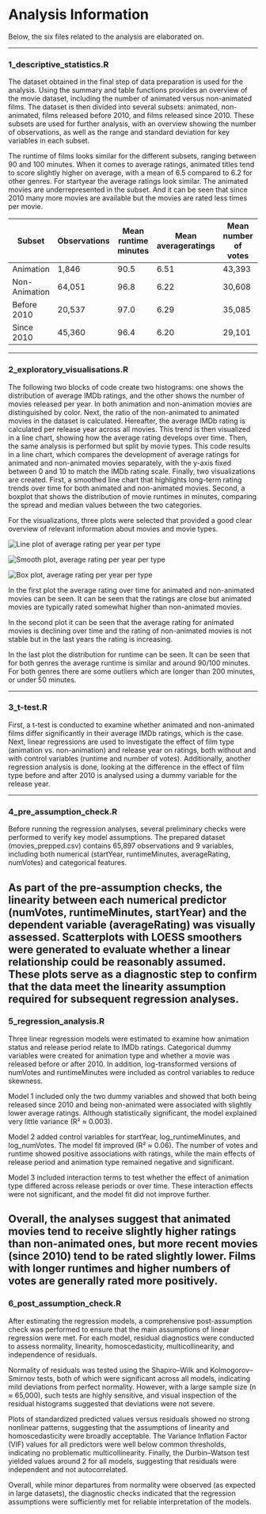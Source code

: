 # **Analysis Information**

Below, the six files related to the analysis are elaborated on.

---

### **1_descriptive_statistics.R**

The dataset obtained in the final step of data preparation is used for the analysis. 
Using the summary and table functions provides an overview of the movie dataset, 
including the number of animated versus non-animated films. The dataset is then 
divided into several subsets: animated, non-animated, films released before 2010, 
and films released since 2010. These subsets are used for further analysis, with 
an overview showing the number of observations, as well as the range and standard 
deviation for key variables in each subset.



The runtime of films looks similar for the different subsets, ranging between 90 and 100 minutes. 
When it comes to average ratings, animated titles tend to score slightly higher on average, with 
a mean of 6.5 compared to 6.2 for other genres. For startyear the average ratings look similar. 
The animated movies are underrepresented in the subset. And it can be seen that since 2010 many 
more movies are available but the movies are rated less times per movie.

| Subset | Observations | Mean runtime minutes | Mean averageratings | Mean number of votes | SD averageratings |
|------------|------------|------------|------------|------------|------------|
| Animation | 1,846 | 90.5 | 6.51 | 43,393 | 1.08 |
| Non-Animation | 64,051 | 96.8 | 6.22 | 30,608 | 1.17 |
| Before 2010 | 20,537 | 97.0 | 6.29 | 35,085 | 1.14 |
| Since 2010 | 45,360 | 96.4 | 6.20 | 29,101 | 1.18 |



---

### **2_exploratory_visualisations.R**

The following two blocks of code create two histograms: one shows the distribution 
of average IMDb ratings, and the other shows the number of movies released per year. 
In both animation and non-animation movies are distinguished by color. Next, the ratio 
of the non-animated to animated movies in the dataset is calculated. Hereafter, 
the average IMDb rating is calculated per release year across all movies. This 
trend is then visualized in a line chart, showing how the average rating develops 
over time. Then, the same analysis is performed but split by movie types. This 
code results in a line chart, which compares the development of average ratings 
for animated and non-animated movies separately, with the y-axis fixed between 0 
and 10 to match the IMDb rating scale. Finally, two visualizations are created. 
First, a smoothed line chart that highlights long-term rating trends over time 
for both animated and non-animated movies. Second, a boxplot that shows the distribution 
of movie runtimes in minutes, comparing the spread and median values between the two categories.


For the visualizations, three plots were selected that provided a good clear overview of relevant 
information about movies and movie types.

![Line plot of average rating per year per type](../../gen/output/line_avg_rating_by_type.png)


![Smooth plot, average rating per year per type](../../gen/output/smooth_avg_rating_by_type.png)


![Box plot, average rating per year per type](../../gen/output/boxplot_runtime.png)


In the first plot the average rating over time for animated and non-animated movies can be seen. 
It can be seen that the ratings are close but animated movies are typically rated somewhat higher 
than non-animated movies.

In the second plot it can be seen that the average rating for animated movies is declining over 
time and the rating of non-animated movies is not stable but in the last years the rating is increasing. 

In the last plot the distribution for runtime can be seen. It can be seen that for both genres 
the average runtime is similar and around 90/100 minutes. For both genres there are some outliers 
which are longer than 200 minutes, or under 50 minutes.



---

### **3_t-test.R**

First, a t-test is conducted to examine whether animated and non-animated films 
differ significantly in their average IMDb ratings, which is the case. Next, 
linear regressions are used to investigate the effect of film type (animation vs. non-animation) 
and release year on ratings, both without and with control variables (runtime and number of votes). 
Additionally, another regression analysis is done, looking at the difference in 
the effect of film type before and after 2010 is analysed using a dummy variable 
for the release year.

---

### **4_pre_assumption_check.R**

Before running the regression analyses, several preliminary checks were performed to verify key model assumptions.
The prepared dataset (movies_prepped.csv) contains 65,897 observations and 9 variables, including both numerical
(startYear, runtimeMinutes, averageRating, numVotes) and categorical features.

As part of the pre-assumption checks, the linearity between each numerical predictor (numVotes, runtimeMinutes, startYear)
and the dependent variable (averageRating) was visually assessed. Scatterplots with LOESS smoothers were generated to evaluate
whether a linear relationship could be reasonably assumed. These plots serve as a diagnostic step to confirm that the data
meet the linearity assumption required for subsequent regression analyses.
---

### **5_regression_analysis.R**
Three linear regression models were estimated to examine how animation status and release period relate to IMDb ratings.
Categorical dummy variables were created for animation type and whether a movie was released before or after 2010.
In addition, log-transformed versions of numVotes and runtimeMinutes were included as control variables to reduce skewness.

Model 1 included only the two dummy variables and showed that both being released since 2010 and being non-animated
were associated with slightly lower average ratings. Although statistically significant, the model explained very little variance (R² ≈ 0.003).

Model 2 added control variables for startYear, log_runtimeMinutes, and log_numVotes. The model fit improved
(R² ≈ 0.06). The number of votes and runtime showed positive associations with ratings, while the main effects of release
period and animation type remained negative and significant.

Model 3 included interaction terms to test whether the effect of animation type differed across release periods or
over time. These interaction effects were not significant, and the model fit did not improve further.

Overall, the analyses suggest that animated movies tend to receive slightly higher ratings than non-animated ones,
but more recent movies (since 2010) tend to be rated slightly lower. Films with longer runtimes and higher numbers
of votes are generally rated more positively.
---

### **6_post_assumption_check.R**

After estimating the regression models, a comprehensive post-assumption check was performed to ensure that the main assumptions of linear regression were met.
For each model, residual diagnostics were conducted to assess normality, linearity, homoscedasticity, multicollinearity, and independence of residuals.

Normality of residuals was tested using the Shapiro–Wilk and Kolmogorov–Smirnov tests, both of which were significant across all models, indicating mild deviations from perfect normality.
However, with a large sample size (n ≈ 65,000), such tests are highly sensitive, and visual inspection of the residual histograms suggested that deviations were not severe.

Plots of standardized predicted values versus residuals showed no strong nonlinear patterns, suggesting that the assumptions of linearity and homoscedasticity were broadly acceptable.
The Variance Inflation Factor (VIF) values for all predictors were well below common thresholds, indicating no problematic multicollinearity.
Finally, the Durbin–Watson test yielded values around 2 for all models, suggesting that residuals were independent and not autocorrelated.

Overall, while minor departures from normality were observed (as expected in large datasets), the diagnostic checks indicated that the regression assumptions were sufficiently met for reliable interpretation of the models.
